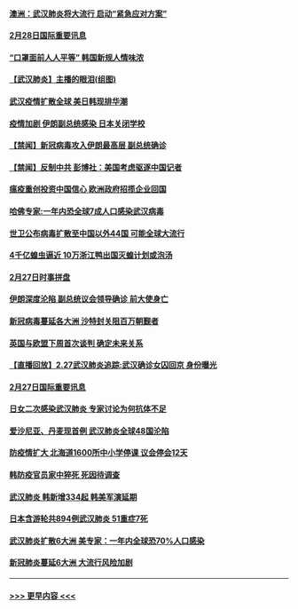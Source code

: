#### [澳洲：武汉肺炎将大流行 启动“紧急应对方案”](../pages/prog202/a102787765.md?t=02282031) 
#### [2月28日国际重要讯息](../pages/prog202/a102787755.md?t=02282031) 
#### [“口罩面前人人平等” 韩国新规人情味浓](../pages/prog202/a102787718.md?t=02282031) 
#### [【武汉肺炎】主播的眼泪(组图)](../pages/prog202/a102786822.md?t=02282031) 
#### [武汉疫情扩散全球 美日韩现排华潮](../pages/prog202/a102787480.md?t=02282031) 
#### [疫情加剧 伊朗副总统感染 日本关闭学校](../pages/prog202/a102787432.md?t=02282031) 
#### [【禁闻】新冠病毒攻入伊朗最高层 副总统确诊](../pages/prog202/a102787378.md?t=02282031) 
#### [【禁闻】反制中共 彭博社：美国考虑驱逐中国记者](../pages/prog202/a102787355.md?t=02282031) 
#### [瘟疫重创投资中国信心 欧洲政府招揽企业回国](../pages/prog202/a102787333.md?t=02282031) 
#### [哈佛专家:一年内恐全球7成人口感染武汉病毒](../pages/prog202/a102787320.md?t=02282031) 
#### [世卫公布病毒扩散至中国以外44国 可能全球大流行](../pages/prog202/a102787324.md?t=02282031) 
#### [4千亿蝗虫逼近 10万浙江鸭出国灭蝗计划或泡汤](../pages/prog202/a102787261.md?t=02282031) 
#### [2月27日时事拼盘](../pages/prog202/a102787314.md?t=02282031) 
#### [伊朗深度沦陷 副总统议会领导确诊 前大使身亡](../pages/prog202/a102787179.md?t=02282031) 
#### [新冠病毒蔓延各大洲 沙特封关阻百万朝觐者](../pages/prog202/a102787170.md?t=02282031) 
#### [英国与欧盟下周首次谈判 确定未来关系](../pages/prog202/a102787159.md?t=02282031) 
#### [【直播回放】2.27武汉肺炎追踪:武汉确诊女囚回京 身份曝光](../pages/prog202/a102786956.md?t=02282031) 
#### [2月27日国际重要讯息](../pages/prog202/a102786975.md?t=02282031) 
#### [日女二次感染武汉肺炎 专家讨论为何抗体不足](../pages/prog202/a102786981.md?t=02282031) 
#### [爱沙尼亚、丹麦现首例 武汉肺炎全球48国沦陷](../pages/prog202/a102786906.md?t=02282031) 
#### [防疫情扩大 北海道1600所中小学停课 议会停会12天](../pages/prog202/a102786796.md?t=02282031) 
#### [韩防疫官员家中猝死 死因待调查](../pages/prog202/a102786836.md?t=02282031) 
#### [武汉肺炎 韩新增334起 韩美军演延期](../pages/prog202/a102786755.md?t=02282031) 
#### [日本含游轮共894例武汉肺炎 51重症7死](../pages/prog202/a102786748.md?t=02282031) 
#### [武汉肺炎扩散6大洲 美专家：一年内全球恐70%人口感染](../pages/prog202/a102786713.md?t=02282031) 
#### [新冠肺炎蔓延6大洲 大流行风险加剧](../pages/prog202/a102786582.md?t=02282031) 

----
#### [ >>> 更早内容 <<< ](../indexes/prog202-earlier.md)
